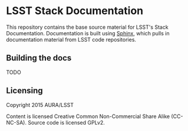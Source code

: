# LSST Stack Documentation

This repository contains the base source material for LSST's Stack Documentation.
Documentation is built using [Sphinx](http://sphinx-doc.org), which pulls in documentation material from LSST code repositories.

## Building the docs

TODO

## Licensing

Copyright 2015 AURA/LSST

Content is licensed Creative Common Non-Commercial Share Alike (CC-NC-SA).
Source code is licensed GPLv2.
